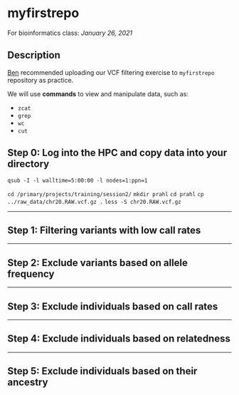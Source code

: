 # myfirstrepo
For bioinformatics class: *January 26, 2021*

## Description
[Ben](https://github.com/biobenkj) recommended uploading our VCF filtering exercise to `myfirstrepo` repository as practice. 

We will use **commands** to view and manipulate data, such as:
* `zcat`
* `grep`
* `wc`
* `cut`

## Step 0: Log into the HPC and copy data into your directory
`qsub -I -l walltime=5:00:00 -l nodes=1:ppn=1`

`cd /primary/projects/training/session2/`
`mkdir prahl`
`cd prahl`
`cp ../raw_data/chr20.RAW.vcf.gz .`
`less -S chr20.RAW.vcf.gz`

---
## Step 1: Filtering variants with low call rates


---
## Step 2: Exclude variants based on allele frequency


---
## Step 3: Exclude individuals based on call rates


---
## Step 4: Exclude individuals based on relatedness


---
## Step 5: Exclude individuals based on their ancestry
